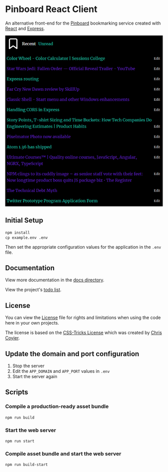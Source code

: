 # Pinboard React Client

An alternative front-end for the [Pinboard](https://pinboard.in/) bookmarking service created with [React](https://reactjs.org/) and [Express](https://expressjs.com/).

![Screenshot of application](screenshot.png)

## Initial Setup

```
npm install
cp example.env .env
```

Then set the appropriate configuration values for the application in the `.env` file.

## Documentation

View more documentation in the [docs directory](docs/).

View the project's [todo list](docs/todo.md).

## License

You can view the [License](license.md) file for rights and limitations when using the code here in your own projects.

The license is based on the [CSS-Tricks License](https://css-tricks.com/license/) which was created by [Chris Coyier](https://github.com/chriscoyier/).

## Update the domain and port configuration

1. Stop the server
2. Edit the `APP_DOMAIN` and `APP_PORT` values in `.env`
3. Start the server again

## Scripts

### Compile a production-ready asset bundle

```
npm run build
```

### Start the web server

```
npm run start
```

### Compile asset bundle and start the web server

```
npm run build-start
```
